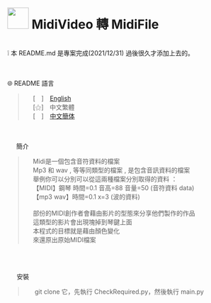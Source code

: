  
# <img src="https://cdn.discordapp.com/attachments/879008540839256134/996740051323068466/unknown.png" width=48> **MidiVideo 轉 MidiFile**
<br>
❕ 本 README.md 是專案完成(2021/12/31) 過後很久才添加上去的。<br>
<br>
&nbsp;

🌐 README 語言
>&emsp;&nbsp;[　]　[English](https://github.com/mcg25035/MidiVideo2MidiFile/blob/master/README_TC.md)<br>
&emsp;&nbsp;[⚝]　中文繁體<br>
&emsp;&nbsp;[　]　[中文簡体](https://github.com/mcg25035/MidiVideo2MidiFile/blob/master/README/README_SC.md)

<br><br>
<img src="https://media.discordapp.net/attachments/763787703958372402/992695856492982352/unknown.png" width=16> 簡介

>&emsp;&nbsp;Midi是一個包含音符資料的檔案<br>
>&emsp;&nbsp;Mp3 和 wav , 等等同類型的檔案 , 是包含音訊資料的檔案<br>
>&emsp;&nbsp;舉例你可以分別可以從這兩種檔案分別取得的資料 ：<br>
>&emsp;&nbsp;【MIDI】鋼琴 時間=0.1 音高=88 音量=50 (音符資料 data)<br>
>&emsp;&nbsp;【mp3 wav】時間=0.1  x=3 (波的資料)<br>
><br>
>&emsp;&nbsp;部份的MIDI創作者會藉由影片的型態來分享他們製作的作品<br>
>&emsp;&nbsp;這類型的影片會出現塊掉到琴鍵上面<br>
>&emsp;&nbsp;本程式的目標就是藉由顏色變化<br>
>&emsp;&nbsp;來還原出原始MIDI檔案

<br><br>

<img src="https://cdn.discordapp.com/attachments/763787703958372402/992716242706255932/unknown.png" width=17> 安裝

>&emsp;&nbsp; git clone 它，先執行 CheckRequired.py，然後執行 main.py




 
